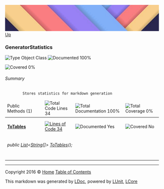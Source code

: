 ![](../Content/LDoc-banner-small.png "")
[Up](../LDoc.md)

### GeneratorStatistics

![Type Object Class](http://b.repl.ca/v1/Type-Object%20Class-blue.png "") ![Documented 100%](http://b.repl.ca/v1/Documented-100%25-brightgreen.png "")

![Covered 0%](http://b.repl.ca/v1/Covered-0%25-red.png "")


###### Summary

            Stores statistics for markdown generation
            

<table>
<thead><tr><td>Public Methods (1)</td>
<td></td>
<td><img src="http://b.repl.ca/v1/Total%20Code%20Lines-34-blue.png" alt="Total Code Lines 34" /></td>
<td><img src="http://b.repl.ca/v1/Total%20Documentation-100%25-brightgreen.png" alt="Total Documentation 100%" /></td>
<td><img src="http://b.repl.ca/v1/Total%20Coverage-0%25-red.png" alt="Total Coverage 0%" /></td></tr></thead>
<tr><td><h4><strong><a href="GeneratorStatistics_ToTables.md" alt="">ToTables</a></strong></h4></td>
<td>   </td>
<td><a href="../Markdown/Statistics/GeneratorStatistics.cs#L88" alt=""><img src="http://b.repl.ca/v1/Lines%20of%20Code-34-blue.png" alt="Lines of Code 34" /></a></td>
<td><img src="http://b.repl.ca/v1/Documented-Yes-brightgreen.png" alt="Documented Yes" /></td>
<td><img src="http://b.repl.ca/v1/Covered-No-red.png" alt="Covered No" /></td></tr>
<tr><td colspan="5"><h6>public <a href="https://msdn.microsoft.com/en-us/library/6sh2ey19.aspx" alt="" target="_blank">List</a>&lt;<a href="https://msdn.microsoft.com/en-us/library/system.string.aspx" alt="">String</a>[]&gt; <a href="GeneratorStatistics_ToTables.md" alt="">ToTables</a>();</h6>
</td>
</tr>
<tr><td width="850px" colspan="359"></td></tr>
</table>




---

Copyright 2016 &copy; [Home](../../README.md) [Table of Contents](../../TableOfContents.md)

This markdown was generated by [LDoc](https://github.com/CodeSingularity/LDoc), powered by [LUnit](https://github.com/CodeSingularity/LUnit), [LCore](https://github.com/CodeSingularity/LCore)
